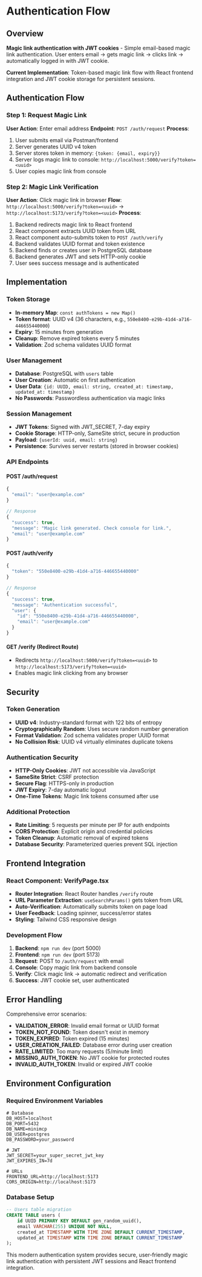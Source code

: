 # Authentication Flow

## Overview

**Magic link authentication with JWT cookies** - Simple email-based magic link authentication. User enters email → gets magic link → clicks link → automatically logged in with JWT cookie.

**Current Implementation**: Token-based magic link flow with React frontend integration and JWT cookie storage for persistent sessions.

## Authentication Flow

### Step 1: Request Magic Link
**User Action**: Enter email address
**Endpoint**: `POST /auth/request`
**Process**:
1. User submits email via Postman/frontend
2. Server generates UUID v4 token
3. Server stores token in memory: `{token: {email, expiry}}`
4. Server logs magic link to console: `http://localhost:5000/verify?token=<uuid>`
5. User copies magic link from console

### Step 2: Magic Link Verification
**User Action**: Click magic link in browser
**Flow**: `http://localhost:5000/verify?token=<uuid>` → `http://localhost:5173/verify?token=<uuid>`
**Process**:
1. Backend redirects magic link to React frontend
2. React component extracts UUID token from URL
3. React component auto-submits token to `POST /auth/verify`
4. Backend validates UUID format and token existence
5. Backend finds or creates user in PostgreSQL database
6. Backend generates JWT and sets HTTP-only cookie
7. User sees success message and is authenticated

## Implementation

### Token Storage
- **In-memory Map**: `const authTokens = new Map()`
- **Token format**: UUID v4 (36 characters, e.g., `550e8400-e29b-41d4-a716-446655440000`)
- **Expiry**: 15 minutes from generation
- **Cleanup**: Remove expired tokens every 5 minutes
- **Validation**: Zod schema validates UUID format

### User Management
- **Database**: PostgreSQL with `users` table
- **User Creation**: Automatic on first authentication
- **User Data**: `{id: UUID, email: string, created_at: timestamp, updated_at: timestamp}`
- **No Passwords**: Passwordless authentication via magic links

### Session Management
- **JWT Tokens**: Signed with JWT_SECRET, 7-day expiry
- **Cookie Storage**: HTTP-only, SameSite strict, secure in production
- **Payload**: `{userId: uuid, email: string}`
- **Persistence**: Survives server restarts (stored in browser cookies)

### API Endpoints

#### POST /auth/request
```javascript
{
  "email": "user@example.com"
}

// Response
{
  "success": true,
  "message": "Magic link generated. Check console for link.",
  "email": "user@example.com"
}
```

#### POST /auth/verify
```javascript
{
  "token": "550e8400-e29b-41d4-a716-446655440000"
}

// Response
{
  "success": true,
  "message": "Authentication successful",
  "user": {
    "id": "550e8400-e29b-41d4-a716-446655440000",
    "email": "user@example.com"
  }
}
```

#### GET /verify (Redirect Route)
- Redirects `http://localhost:5000/verify?token=<uuid>` to `http://localhost:5173/verify?token=<uuid>`
- Enables magic link clicking from any browser

## Security

### Token Generation
- **UUID v4**: Industry-standard format with 122 bits of entropy
- **Cryptographically Random**: Uses secure random number generation
- **Format Validation**: Zod schema validates proper UUID format
- **No Collision Risk**: UUID v4 virtually eliminates duplicate tokens

### Authentication Security
- **HTTP-Only Cookies**: JWT not accessible via JavaScript
- **SameSite Strict**: CSRF protection
- **Secure Flag**: HTTPS-only in production
- **JWT Expiry**: 7-day automatic logout
- **One-Time Tokens**: Magic link tokens consumed after use

### Additional Protection
- **Rate Limiting**: 5 requests per minute per IP for auth endpoints
- **CORS Protection**: Explicit origin and credential policies
- **Token Cleanup**: Automatic removal of expired tokens
- **Database Security**: Parameterized queries prevent SQL injection

## Frontend Integration

### React Component: VerifyPage.tsx
- **Router Integration**: React Router handles `/verify` route
- **URL Parameter Extraction**: `useSearchParams()` gets token from URL
- **Auto-Verification**: Automatically submits token on page load
- **User Feedback**: Loading spinner, success/error states
- **Styling**: Tailwind CSS responsive design

### Development Flow
1. **Backend**: `npm run dev` (port 5000)
2. **Frontend**: `npm run dev` (port 5173)
3. **Request**: POST to `/auth/request` with email
4. **Console**: Copy magic link from backend console
5. **Verify**: Click magic link → automatic redirect and verification
6. **Success**: JWT cookie set, user authenticated

## Error Handling

Comprehensive error scenarios:
- **VALIDATION_ERROR**: Invalid email format or UUID format
- **TOKEN_NOT_FOUND**: Token doesn't exist in memory
- **TOKEN_EXPIRED**: Token expired (15 minutes)
- **USER_CREATION_FAILED**: Database error during user creation
- **RATE_LIMITED**: Too many requests (5/minute limit)
- **MISSING_AUTH_TOKEN**: No JWT cookie for protected routes
- **INVALID_AUTH_TOKEN**: Invalid or expired JWT cookie

## Environment Configuration

### Required Environment Variables
```env
# Database
DB_HOST=localhost
DB_PORT=5432
DB_NAME=minimcp
DB_USER=postgres
DB_PASSWORD=your_password

# JWT
JWT_SECRET=your_super_secret_jwt_key
JWT_EXPIRES_IN=7d

# URLs
FRONTEND_URL=http://localhost:5173
CORS_ORIGIN=http://localhost:5173
```

### Database Setup
```sql
-- Users table migration
CREATE TABLE users (
    id UUID PRIMARY KEY DEFAULT gen_random_uuid(),
    email VARCHAR(255) UNIQUE NOT NULL,
    created_at TIMESTAMP WITH TIME ZONE DEFAULT CURRENT_TIMESTAMP,
    updated_at TIMESTAMP WITH TIME ZONE DEFAULT CURRENT_TIMESTAMP
);
```

This modern authentication system provides secure, user-friendly magic link authentication with persistent JWT sessions and React frontend integration.